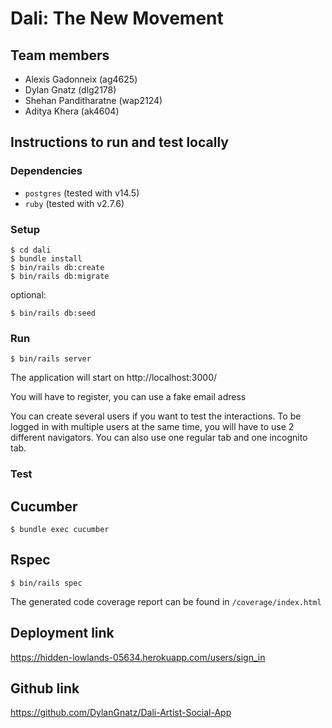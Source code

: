 # Dali: The New Movement

## Team members

- Alexis Gadonneix (ag4625)
- Dylan Gnatz (dlg2178)
- Shehan Panditharatne (wap2124)
- Aditya Khera (ak4604)

## Instructions to run and test locally

### Dependencies

- `postgres` (tested with v14.5)
- `ruby` (tested with v2.7.6)

### Setup

```
$ cd dali
$ bundle install
$ bin/rails db:create
$ bin/rails db:migrate
```

optional:

```
$ bin/rails db:seed
```

### Run

```
$ bin/rails server
```

The application will start on http://localhost:3000/

You will have to register, you can use a fake email adress

You can create several users if you want to test the interactions. To be logged in with multiple users at the same time, you will have to use 2 different navigators. You can also use one regular tab and one incognito tab.

### Test

## Cucumber

```
$ bundle exec cucumber
```

## Rspec

```
$ bin/rails spec
```

The generated code coverage report can be found in `/coverage/index.html`

## Deployment link

https://hidden-lowlands-05634.herokuapp.com/users/sign_in

## Github link

https://github.com/DylanGnatz/Dali-Artist-Social-App
